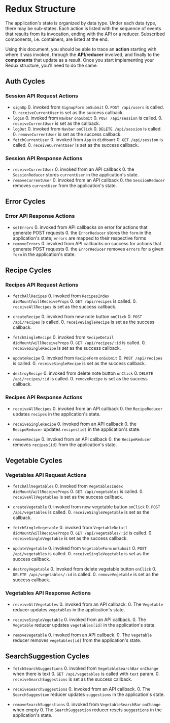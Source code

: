 # Redux Structure

The application's state is organized by data type. Under each data type, there may be sub-states. Each action is listed with the sequence of events that results from its invocation, ending with the API or a reducer. Subscribed components, i.e. containers, are listed at the end.

Using this document, you should be able to trace an **action** starting with where it was invoked, through the **API**/**reducer** involved, and finally to the **components** that update as a result. Once you start implementing your Redux structure, you'll need to do the same.

## Auth Cycles

### Session API Request Actions

* `signUp`
  0. invoked from `SignupForm` `onSubmit`
  0. `POST /api/users` is called.
  0. `receiveCurrentUser` is set as the success callback.
* `logIn`
  0. invoked from `Navbar` `onSubmit`
  0. `POST /api/session` is called.
  0. `receiveCurrentUser` is set as the callback.
* `logOut`
  0. invoked from `Navbar` `onClick`
  0. `DELETE /api/session` is called.
  0. `removeCurrentUser` is set as the success callback.
* `fetchCurrentUser`
  0. invoked from `App` in `didMount`
  0. `GET /api/session` is called.
  0. `receiveCurrentUser` is set as the success callback.

### Session API Response Actions

* `receiveCurrentUser`
  0. invoked from an API callback
  0. the `SessionReducer` stores `currentUser` in the application's state.
* `removeCurrentUser`
  0. invoked from an API callback
  0. the `SessionReducer` removes `currentUser` from the application's state.

## Error Cycles

### Error API Response Actions
* `setErrors`
  0. invoked from API callbacks on error for actions that generate POST requests
  0. the `ErrorReducer` stores the `form` in the application's state; `errors` are mapped to their respective forms
* `removeErrors`
  0. invoked from API callbacks on success for actions that generate POST requests
  0. the `ErrorReducer` removes `errors` for a given `form` in the application's state.

## Recipe Cycles

### Recipes API Request Actions

* `fetchAllRecipes`
  0. invoked from `RecipesIndex` `didMount`/`willReceiveProps`
  0. `GET /api/recipes` is called.
  0. `receiveAllRecipes` is set as the success callback.

* `createRecipe`
  0. invoked from new note button `onClick`
  0. `POST /api/recipes` is called.
  0. `receiveSingleRecipe` is set as the success callback.

* `fetchSingleRecipe`
  0. invoked from `RecipeDetail` `didMount`/`willReceiveProps`
  0. `GET /api/recipes/:id` is called.
  0. `receiveSingleRecipe` is set as the success callback.

* `updateRecipe`
  0. invoked from `RecipeForm` `onSubmit`
  0. `POST /api/recipes` is called.
  0. `receiveSingleRecipe` is set as the success callback.

* `destroyRecipe`
  0. invoked from delete note button `onClick`
  0. `DELETE /api/recipes/:id` is called.
  0. `removeRecipe` is set as the success callback.

### Recipes API Response Actions

* `receiveAllRecipes`
  0. invoked from an API callback
  0. the `RecipeReducer` updates `recipes` in the application's state.

* `receiveSingleRecipe`
  0. invoked from an API callback
  0. the `RecipeReducer` updates `recipes[id]` in the application's state.

* `removeRecipe`
  0. invoked from an API callback
  0. the `RecipeReducer` removes `recipes[id]` from the application's state.

## Vegetable Cycles

### Vegetables API Request Actions

* `fetchAllVegetables`
  0. invoked from `VegetablesIndex` `didMount`/`willReceiveProps`
  0. `GET /api/vegetables` is called.
  0. `receiveAllVegetables` is set as the success callback.

* `createVegetable`
  0. invoked from new vegetable button `onClick`
  0. `POST /api/vegetables` is called.
  0. `receiveSingleVegetable` is set as the callback.

* `fetchSingleVegetable`
  0. invoked from `VegetableDetail` `didMount`/`willReceiveProps`
  0. `GET /api/vegetables/:id` is called.
  0. `receiveSingleVegetable` is set as the success callback.

* `updateVegetable`
  0. invoked from `VegetableForm` `onSubmit`
  0. `POST /api/vegetables` is called.
  0. `receiveSingleVegetable` is set as the success callback.

* `destroyVegetable`
  0. invoked from delete vegetable button `onClick`
  0. `DELETE /api/vegetables/:id` is called.
  0. `removeVegetable` is set as the success callback.

### Vegetables API Response Actions

* `receiveAllVegetables`
  0. invoked from an API callback.
  0. The `Vegetable` reducer updates `vegetables` in the application's state.

* `receiveSingleVegetable`
  0. invoked from an API callback.
  0. The `Vegetable` reducer updates `vegetables[id]` in the application's state.

* `removeVegetable`
  0. invoked from an API callback.
  0. The `Vegetable` reducer removes `vegetables[id]` from the application's state.

## SearchSuggestion Cycles

* `fetchSearchSuggestions`
  0. invoked from `VegetableSearchBar` `onChange` when there is text
  0. `GET /api/vegetables` is called with `text` param.
  0. `receiveSearchSuggestions` is set as the success callback.

* `receiveSearchSuggestions`
  0. invoked from an API callback.
  0. The `SearchSuggestion` reducer updates `suggestions` in the application's state.

* `removeSearchSuggestions`
  0. invoked from `VegetableSearchBar` `onChange` when empty
  0. The `SearchSuggestion` reducer resets `suggestions` in the application's state.
